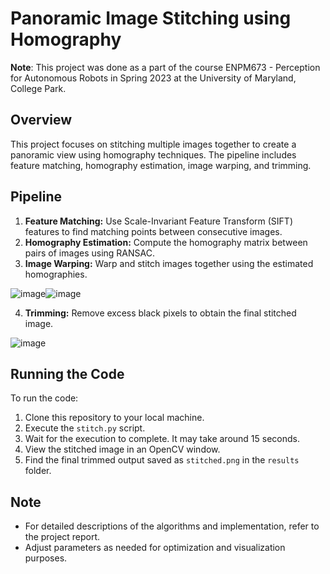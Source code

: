 # Panoramic Image Stitching using Homography

**Note**: This project was done as a part of the course ENPM673 - Perception for Autonomous Robots in Spring 2023 at the University of Maryland, College Park.

## Overview
This project focuses on stitching multiple images together to create a panoramic view using homography techniques. The pipeline includes feature matching, homography estimation, image warping, and trimming.

## Pipeline
1. **Feature Matching:** Use Scale-Invariant Feature Transform (SIFT) features to find matching points between consecutive images.
2. **Homography Estimation:** Compute the homography matrix between pairs of images using RANSAC.
3. **Image Warping:** Warp and stitch images together using the estimated homographies.

![image](https://github.com/Shyam-pi/Panoramic-Image-Stitching-using-Homography/assets/57116285/0deb742e-e47d-48fc-9ac6-5c9ccaf2cfba)![image](https://github.com/Shyam-pi/Panoramic-Image-Stitching-using-Homography/assets/57116285/152bd882-68c5-42c2-9170-4620ee314771)

4. **Trimming:** Remove excess black pixels to obtain the final stitched image.

![image](https://github.com/Shyam-pi/Panoramic-Image-Stitching-using-Homography/assets/57116285/9b383759-2612-45ff-bbba-aac7c80ea753)

## Running the Code
To run the code:
1. Clone this repository to your local machine.
2. Execute the `stitch.py` script.
3. Wait for the execution to complete. It may take around 15 seconds.
4. View the stitched image in an OpenCV window.
5. Find the final trimmed output saved as `stitched.png` in the `results` folder.

## Note
- For detailed descriptions of the algorithms and implementation, refer to the project report.
- Adjust parameters as needed for optimization and visualization purposes.
